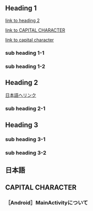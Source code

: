 ## Heading 1
[link to heading 2](#Heading-2)

[link to CAPITAL CHARACTER](#CAPITAL-CHARACTER)

[link to capital character](#captial-character)


### sub heading 1-1

### sub heading 1-2

## Heading 2
[日本語へリンク](#日本語)

### sub heading 2-1

## Heading 3

### sub heading 3-1

### sub heading 3-2

## 日本語

## CAPITAL CHARACTER

### ［Android］MainActivityについて

